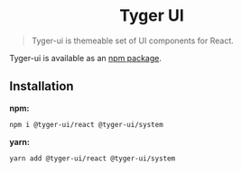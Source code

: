 <h1 align="center">
  Tyger UI
</h1>

> Tyger-ui is themeable set of UI components for React.

Tyger-ui is available as an [npm package](https://www.npmjs.com/package/@tyger-ui/react).

## Installation

**npm:**

```sh
npm i @tyger-ui/react @tyger-ui/system
```

**yarn:**

```sh
yarn add @tyger-ui/react @tyger-ui/system
```
